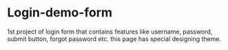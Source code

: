 # Login-demo-form
1st project of login form that contains features like username, password, submit button, forgot password etc. this page has special designing theme.
